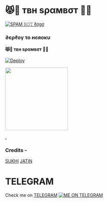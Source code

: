 <h1>😾🐜 твн ѕραмвσт 🐧🐯</h2>


[![SPAM 𝙱𝙾𝚃 ℓσgσ](https://telegra.ph/file/ef6efd684ecddabd3e8f8.jpg)](https://t.me/TBH_NETWORK)
<h3> ∂єρℓογ το нєяοκυ </h3>
<h4>😾🐜 твн ѕραмвσт 🐧🐯</h4>

[![Deploy](https://www.herokucdn.com/deploy/button.svg)](https://heroku.com/deploy?template=https://github.com/SUKHPAL443/TBHSPAMMER)
<p><a href=https://github.com/SUKHPAL443/TBHSPAMMER> <img src="https://img.shields.io/badge/Deploy%20To%20Railway-blueviolet?style=for-the-badge&logo=railway" width="200""/></a></p>

[.](https://heroku.com/deploy)
### Credits - 
[SUKHI](https://t.me/BLACKMAMBA_OFFICIAL)
[JATIN](https://t.me/Cazador_op)
  

# TELEGRAM
Check me on [TELEGRAM](https://t.me/BLACKMAMBA_OFFICIAL)
[![ME ON TELEGRAM](https://www.telegeam.org/deploy/button.svg)](https://heroku.com/deploy?template=https://t.me/BLACKMAMBA_OFFICIAL)
